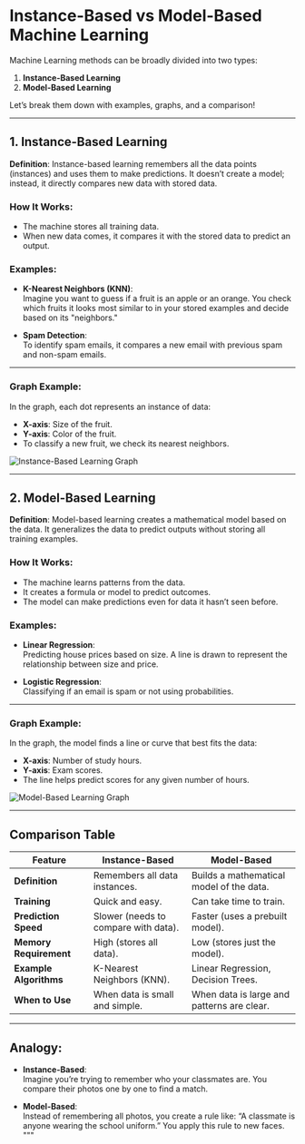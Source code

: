 
# Instance-Based vs Model-Based Machine Learning  

Machine Learning methods can be broadly divided into two types:  
1. **Instance-Based Learning**  
2. **Model-Based Learning**  

Let’s break them down with examples, graphs, and a comparison!  

---

## 1. Instance-Based Learning  

**Definition**: Instance-based learning remembers all the data points (instances) and uses them to make predictions. It doesn’t create a model; instead, it directly compares new data with stored data.  

### How It Works:  
- The machine stores all training data.  
- When new data comes, it compares it with the stored data to predict an output.  

### Examples:  
- **K-Nearest Neighbors (KNN)**:  
  Imagine you want to guess if a fruit is an apple or an orange. You check which fruits it looks most similar to in your stored examples and decide based on its "neighbors."  

- **Spam Detection**:  
  To identify spam emails, it compares a new email with previous spam and non-spam emails.  

---

### Graph Example:  
In the graph, each dot represents an instance of data:  
- **X-axis**: Size of the fruit.  
- **Y-axis**: Color of the fruit.  
- To classify a new fruit, we check its nearest neighbors.  

![Instance-Based Learning Graph](https://via.placeholder.com/600x300?text=Instance-Based+Learning+Graph)  

---

## 2. Model-Based Learning  

**Definition**: Model-based learning creates a mathematical model based on the data. It generalizes the data to predict outputs without storing all training examples.  

### How It Works:  
- The machine learns patterns from the data.  
- It creates a formula or model to predict outcomes.  
- The model can make predictions even for data it hasn’t seen before.  

### Examples:  
- **Linear Regression**:  
  Predicting house prices based on size. A line is drawn to represent the relationship between size and price.  

- **Logistic Regression**:  
  Classifying if an email is spam or not using probabilities.  

---

### Graph Example:  
In the graph, the model finds a line or curve that best fits the data:  
- **X-axis**: Number of study hours.  
- **Y-axis**: Exam scores.  
- The line helps predict scores for any given number of hours.  

![Model-Based Learning Graph](https://via.placeholder.com/600x300?text=Model-Based+Learning+Graph)  

---

## Comparison Table  

| **Feature**                | **Instance-Based**                       | **Model-Based**                          |
|----------------------------|------------------------------------------|------------------------------------------|
| **Definition**             | Remembers all data instances.            | Builds a mathematical model of the data. |
| **Training**               | Quick and easy.                          | Can take time to train.                  |
| **Prediction Speed**       | Slower (needs to compare with data).      | Faster (uses a prebuilt model).          |
| **Memory Requirement**     | High (stores all data).                   | Low (stores just the model).             |
| **Example Algorithms**     | K-Nearest Neighbors (KNN).                | Linear Regression, Decision Trees.       |
| **When to Use**            | When data is small and simple.            | When data is large and patterns are clear.|

---

## Analogy:  

- **Instance-Based**:  
  Imagine you’re trying to remember who your classmates are. You compare their photos one by one to find a match.  

- **Model-Based**:  
  Instead of remembering all photos, you create a rule like: “A classmate is anyone wearing the school uniform.” You apply this rule to new faces.  
"""

 
